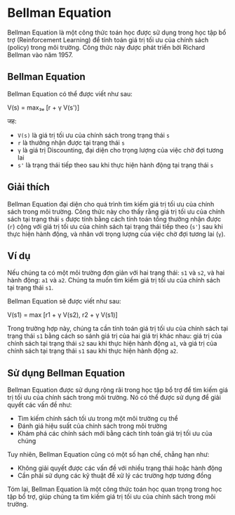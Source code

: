 **Bellman Equation**
=====================

Bellman Equation là một công thức toán học được sử dụng trong học tập bổ trợ (Reinforcement Learning) để tính toán giá trị tối ưu của chính sách (policy) trong môi trường. Công thức này được phát triển bởi Richard Bellman vào năm 1957.

**Bellman Equation**
-------------------

Bellman Equation có thể được viết như sau:

V(s) = max₃ₑ [r + γ V(s')]

जह:

* `V(s)` là giá trị tối ưu của chính sách trong trạng thái `s`
* `r` là thưởng nhận được tại trạng thái `s`
* `γ` là giá trị Discounting, đại diện cho trọng lượng của việc chờ đợi tương lai
* `s'` là trạng thái tiếp theo sau khi thực hiện hành động tại trạng thái `s`

**Giải thích**
--------------

Bellman Equation đại diện cho quá trình tìm kiếm giá trị tối ưu của chính sách trong môi trường. Công thức này cho thấy rằng giá trị tối ưu của chính sách tại trạng thái `s` được tính bằng cách tính toán tổng thưởng nhận được (`r`) cộng với giá trị tối ưu của chính sách tại trạng thái tiếp theo (`s'`) sau khi thực hiện hành động, và nhân với trọng lượng của việc chờ đợi tương lai (`γ`).

**Ví dụ**
---------

Nếu chúng ta có một môi trường đơn giản với hai trạng thái: `s1` và `s2`, và hai hành động: `a1` và `a2`. Chúng ta muốn tìm kiếm giá trị tối ưu của chính sách tại trạng thái `s1`.

Bellman Equation sẽ được viết như sau:

V(s1) = max [r1 + γ V(s2), r2 + γ V(s1)]

Trong trường hợp này, chúng ta cần tính toán giá trị tối ưu của chính sách tại trạng thái `s1` bằng cách so sánh giá trị của hai giá trị khác nhau: giá trị của chính sách tại trạng thái `s2` sau khi thực hiện hành động `a1`, và giá trị của chính sách tại trạng thái `s1` sau khi thực hiện hành động `a2`.

**Sử dụng Bellman Equation**
---------------------------

Bellman Equation được sử dụng rộng rãi trong học tập bổ trợ để tìm kiếm giá trị tối ưu của chính sách trong môi trường. Nó có thể được sử dụng để giải quyết các vấn đề như:

* Tìm kiếm chính sách tối ưu trong một môi trường cụ thể
* Đánh giá hiệu suất của chính sách trong môi trường
* Khám phá các chính sách mới bằng cách tính toán giá trị tối ưu của chúng

Tuy nhiên, Bellman Equation cũng có một số hạn chế, chẳng hạn như:

* Không giải quyết được các vấn đề với nhiều trạng thái hoặc hành động
* Cần phải sử dụng các kỹ thuật để xử lý các trường hợp tương đồng

Tóm lại, Bellman Equation là một công thức toán học quan trọng trong học tập bổ trợ, giúp chúng ta tìm kiếm giá trị tối ưu của chính sách trong môi trường.
